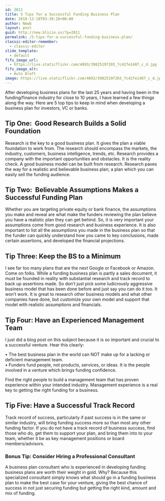 ```yaml
---
id: 2811
title: 5 Tips for a Successful Funding Business Plan
date: 2010-12-18T03:39:28+00:00
author: Newb
layout: post
guid: http://new.blicio.us/?p=2811
permalink: /5-tips-for-a-successful-funding-business-plan/
classic-editor-remember:
  - classic-editor
slide_template:
  - default
fifu_image_url:
  - https://live.staticflickr.com/4893/39825197203_7c42fe1487_c_d.jpg
fifu_image_alt:
  - Auto Draft
image: https://live.staticflickr.com/4893/39825197203_7c42fe1487_c_d.jpg
---
```

After developing business plans for the last 25 years and having been in the funding/finance industry for close to 10 years, I have learned a few things along the way. Here are 5 top tips to keep in mind when developing a business plan for investors, VC or banks.

## Tip One:  Good Research Builds a Solid Foundation

Research is the key to a good business plan. It gives the plan a viable foundation to work from. The research should encompass the markets, the industry, customers, business intelligence, trends, etc. Research provides a company with the important opportunities and obstacles. It is the reality check. A good business model can be built from research. Research paves the way for a realistic and believable business plan; a plan which you can easily sell the funding audience.

## Tip Two:  Believable Assumptions Makes a Successful Funding Plan

Whether you are targeting private equity or bank finance, the assumptions you make and reveal are what make the funders reviewing the plan believe you have a realistic plan they can get behind. So, it is very important your assumptions come from good research and business experience. It is also important to list all the assumptions you made in the business plan so that the funder can quickly understand how you came to key conclusions, made certain assertions, and developed the financial projections.

## Tip Three: Keep the BS to a Minimum

I see far too many plans that are the next Google or Facebook or Amazon. Come on folks. While a funding business plan is partly a sales document, it must be founded in reality with substantial research and track record to back up assertions made. So don’t just pick some ludicrously aggressive business model that has been done before and just say you can do it too. It won’t work. It is great to research other business models and what other companies have done, but customize your own model and support that model with realistic assumptions and financials.

## Tip Four: Have an Experienced Management Team

I just did a blog post on this subject because it is so important and crucial to a successful venture. Hear this clearly:

• The best business plan in the world can NOT make up for a lacking or deficient management team.  
• Funders fund people, not products, services, or ideas. It is the people involved in a venture which brings funding confidence.

Find the right people to build a management team that has proven experience within your intended industry. Management experience is a real key to getting the right funding for a business.

## Tip Five: Have a Successful Track Record

Track record of success, particularly if past success is in the same or similar industry, will bring funding success more so than most any other funding factor. If you do not have a track record of business success, find those who do, get them to support your plan, and bring them into to your team, whether it be as key management positions or board members/advisors.

### Bonus Tip: Consider Hiring a Professional Consultant

A business plan consultant who is experienced in developing funding business plans are worth their weight in gold. Why? Because this specialized consultant simply knows what should go in a funding business plan to make the best case for your venture, giving the best chance of success in not just securing funding but getting the right kind, amount and mix of funding.